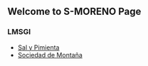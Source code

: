 ## Welcome to S-MORENO Page
### LMSGI
+ [Sal y Pimienta](https://s-moreno.github.io/salpimienta/)
+ [Sociedad de Montaña](https://s-moreno.github.io/sociedadmonte/)
